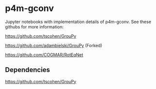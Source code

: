 # p4m-gconv
Jupyter notebooks with implementation details of p4m-gconv. See these githubs for more information:

https://github.com/tscohen/GrouPy

https://github.com/adambielski/GrouPy (Forked) 

https://github.com/COGMAR/RotEqNet


## Dependencies

https://github.com/tscohen/GrouPy

